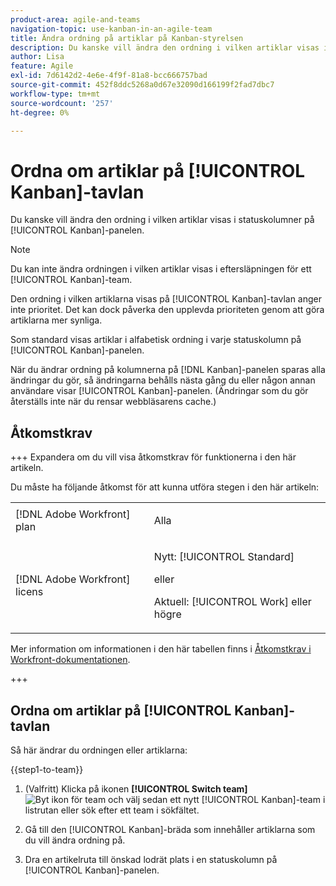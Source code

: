 ```yaml
---
product-area: agile-and-teams
navigation-topic: use-kanban-in-an-agile-team
title: Ändra ordning på artiklar på Kanban-styrelsen
description: Du kanske vill ändra den ordning i vilken artiklar visas i statuskolumnerna på Kanban-panelen.
author: Lisa
feature: Agile
exl-id: 7d6142d2-4e6e-4f9f-81a8-bcc666757bad
source-git-commit: 452f8ddc5268a0d67e32090d166199f2fad7dbc7
workflow-type: tm+mt
source-wordcount: '257'
ht-degree: 0%

---
```


# Ordna om artiklar på [!UICONTROL Kanban]-tavlan

Du kanske vill ändra den ordning i vilken artiklar visas i statuskolumner på [!UICONTROL Kanban]-panelen.

>[!NOTE]
>
>Du kan inte ändra ordningen i vilken artiklar visas i eftersläpningen för ett [!UICONTROL Kanban]-team.

Den ordning i vilken artiklarna visas på [!UICONTROL Kanban]-tavlan anger inte prioritet. Det kan dock påverka den upplevda prioriteten genom att göra artiklarna mer synliga.

Som standard visas artiklar i alfabetisk ordning i varje statuskolumn på [!UICONTROL Kanban]-panelen.

När du ändrar ordning på kolumnerna på [!DNL Kanban]-panelen sparas alla ändringar du gör, så ändringarna behålls nästa gång du eller någon annan användare visar [!UICONTROL Kanban]-panelen. (Ändringar som du gör återställs inte när du rensar webbläsarens cache.)

## Åtkomstkrav

+++ Expandera om du vill visa åtkomstkrav för funktionerna i den här artikeln.

Du måste ha följande åtkomst för att kunna utföra stegen i den här artikeln:

<table style="table-layout:auto"> 
 <col> 
 </col> 
 <col> 
 </col> 
 <tbody> 
  <tr> 
   <td role="rowheader">[!DNL Adobe Workfront] plan</td> 
   <td> <p>Alla</p> </td> 
  </tr> 
  <tr> 
   <td role="rowheader">[!DNL Adobe Workfront] licens</td> 
   <td> <p>Nytt: [!UICONTROL Standard]</p> 
   eller
   <p>Aktuell: [!UICONTROL Work] eller högre</p> </td> 
  </tr>
 </tbody> 
</table>

Mer information om informationen i den här tabellen finns i [Åtkomstkrav i Workfront-dokumentationen](/help/quicksilver/administration-and-setup/add-users/access-levels-and-object-permissions/access-level-requirements-in-documentation.md).

+++

## Ordna om artiklar på [!UICONTROL Kanban]-tavlan

Så här ändrar du ordningen eller artiklarna:

{{step1-to-team}}

1. (Valfritt) Klicka på ikonen **[!UICONTROL Switch team]** ![Byt ikon för team](assets/switch-team-icon.png) och välj sedan ett nytt [!UICONTROL Kanban]-team i listrutan eller sök efter ett team i sökfältet.

1. Gå till den [!UICONTROL Kanban]-bräda som innehåller artiklarna som du vill ändra ordning på.
1. Dra en artikelruta till önskad lodrät plats i en statuskolumn på [!UICONTROL Kanban]-panelen.
